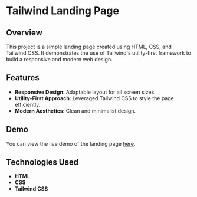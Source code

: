 # Tailwind Landing Page

## Overview

This project is a simple landing page created using HTML, CSS, and Tailwind CSS. It demonstrates the use of Tailwind's utility-first framework to build a responsive and modern web design.

## Features

- **Responsive Design**: Adaptable layout for all screen sizes.
- **Utility-First Approach**: Leveraged Tailwind CSS to style the page efficiently.
- **Modern Aesthetics**: Clean and minimalist design.

## Demo

You can view the live demo of the landing page [here](https://tailwindlandingpageirahul.netlify.app/).

## Technologies Used

- **HTML**
- **CSS**
- **Tailwind CSS**
